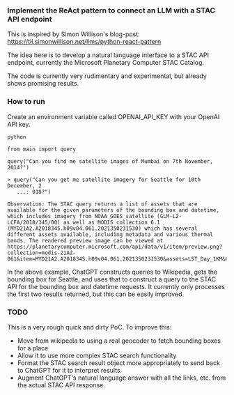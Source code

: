 ### Implement the ReAct pattern to connect an LLM with a STAC API endpoint

This is inspired by Simon Willison's blog-post: https://til.simonwillison.net/llms/python-react-pattern

The idea here is to develop a natural language interface to a STAC API endpoint, currently the Microsoft Planetary Computer STAC Catalog.

The code is currently very rudimentary and experimental, but already shows promising results.

### How to run

Create an environment variable called OPENAI_API_KEY with your OpenAI API key.

```
python

from main import query

query("Can you find me satellite images of Mumbai on 7th November, 2014?")

> query("Can you get me satellite imagery for Seattle for 10th December, 2
   ...: 018?")

Observation: The STAC query returns a list of assets that are available for the given parameters of the bounding box and datetime, which includes imagery from NOAA GOES satellite (GLM-L2-LCFA/2018/345/00) as well as MODIS collection 6.1 (MYD21A2.A2018345.h09v04.061.2021350231530) which has several different assets available, including metadata and various thermal bands. The rendered preview image can be viewed at https://planetarycomputer.microsoft.com/api/data/v1/item/preview.png?collection=modis-21A2-061&item=MYD21A2.A2018345.h09v04.061.2021350231530&assets=LST_Day_1KM&tile_format=png&colormap_name=jet&rescale=255%2C310&format=png
```

In the above example, ChatGPT constructs queries to Wikipedia, gets the bounding box for Seattle, and uses that to construct a query to the STAC API for the bounding box and datetime requests. It currently only processes the first two results returned, but this can be easily improved.


### TODO

This is a very rough quick and dirty PoC. To improve this:

 - Move from wikipedia to using a real geocoder to fetch bounding boxes for a place
 - Allow it to use more complex STAC search functionality
 - Format the STAC search result object more appropriately to send back to ChatGPT for it to interpret results.
 - Augment ChatGPT's natural language answer with all the links, etc. from the actual STAC API response.



   